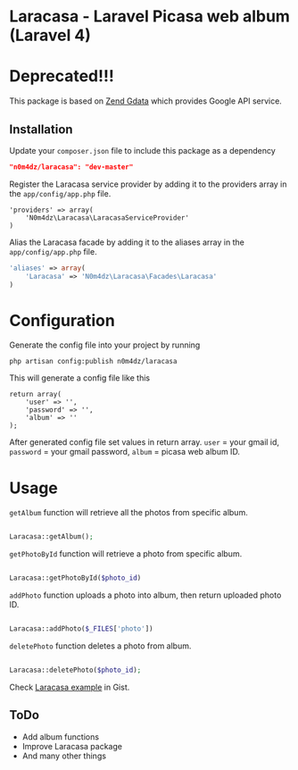 Laracasa - Laravel Picasa web album (Laravel 4) 
=========

Deprecated!!! 
=========

This package is based on [Zend Gdata] which provides Google API service.

Installation
----

Update your `composer.json` file to include this package as a dependency
```json
"n0m4dz/laracasa": "dev-master"
```

Register the Laracasa service provider by adding it to the providers array in the `app/config/app.php` file.

```
'providers' => array(
    'N0m4dz\Laracasa\LaracasaServiceProvider'
)
```

Alias the Laracasa facade by adding it to the aliases array in the `app/config/app.php` file.
```php
'aliases' => array(
    'Laracasa' => 'N0m4dz\Laracasa\Facades\Laracasa'
)
```

# Configuration

Generate the config file into your project by running
```
php artisan config:publish n0m4dz/laracasa
```

This will generate a config file like this
```
return array(
    'user' => '',
    'password' => '',
    'album' => ''
);
```

After generated config file set values in return array. `user` = your gmail id, `password` = your gmail password, `album` = picasa web album ID.


# Usage

`getAlbum` function will retrieve all the photos from specific album.
```php

Laracasa::getAlbum();

```

`getPhotoById` function will retrieve a photo from specific album.
```php

Laracasa::getPhotoById($photo_id)

```

`addPhoto` function uploads a photo into album, then return uploaded photo ID.  
```php

Laracasa::addPhoto($_FILES['photo'])

```

`deletePhoto` function deletes a photo from album.  
```php

Laracasa::deletePhoto($photo_id);

```
Check [Laracasa example] in Gist. 

## ToDo

- Add album functions
- Improve Laracasa package
- And many other things


[Zend Gdata]:http://framework.zend.com/manual/1.12/en/zend.gdata.html
[Laracasa example]:https://gist.github.com/n0m4dz/cdfac4ef1986d3153e2d


    
